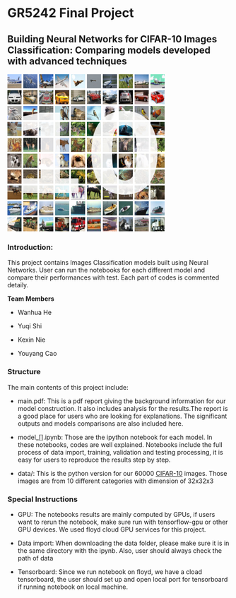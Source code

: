 # GR5242 Final Project

## Building Neural Networks for CIFAR-10 Images Classification: Comparing models developed with advanced techniques

![alt text](https://github.com/nkx199611/GR5242finalproject/blob/master/images/cifar_10.png)

### Introduction: 

This project contains Images Classification models built using Neural Networks. User can run the notebooks for each different model and compare their performances with test. Each part of codes is commented detaily. 

**Team Members**

* Wanhua He

* Yuqi Shi 

* Kexin Nie

* Youyang Cao


### Structure ###

The main contents of this project include:

* main.pdf: This is a pdf report giving the background information for our model construction. It also includes analysis for the results.The report is a good place for users who are looking for explanations. The significant outputs and models comparisons are also included here.

* model_[].ipynb: Those are the ipython notebook for each model. In these notebooks, codes are well explained. Notebooks include the full process of data import, training, validation and testing processing, it is easy for users to reproduce the results step by step. 

* data/: This is the python version for our 60000 [CIFAR-10](http://rodrigob.github.io/are_we_there_yet/build/classification_datasets_results.html#43494641522d3130) images. Those images are from 10 different categories with dimension of 32x32x3

### Special Instructions 

* GPU: The notebooks results are mainly computed by GPUs, if users want to rerun the notebook, make sure run with tensorflow-gpu or other GPU devices. We used floyd cloud GPU services for this project.

* Data import: When downloading the data folder, please make sure it is in the same directory with the ipynb. Also, user should always check the path of data

* Tensorboard: Since we run notebook on floyd, we have a cload tensorboard, the user should set up and open local port for tensorboard if running notebook on local machine.

